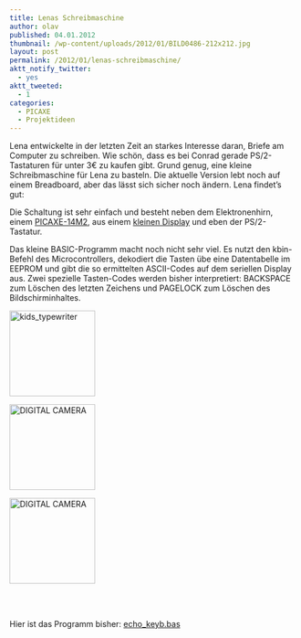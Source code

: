 ```yaml
---
title: Lenas Schreibmaschine
author: olav
published: 04.01.2012
thumbnail: /wp-content/uploads/2012/01/BILD0486-212x212.jpg
layout: post
permalink: /2012/01/lenas-schreibmaschine/
aktt_notify_twitter:
  - yes
aktt_tweeted:
  - 1
categories:
  - PICAXE
  - Projektideen
---
```

Lena entwickelte in der letzten Zeit an starkes Interesse daran, Briefe am Computer zu schreiben. Wie schön, dass es bei Conrad gerade PS/2-Tastaturen für unter 3€ zu kaufen gibt. Grund genug, eine kleine Schreibmaschine für Lena zu basteln. Die aktuelle Version lebt noch auf einem Breadboard, aber das lässt sich sicher noch ändern. Lena findet&#8217;s gut:



Die Schaltung ist sehr einfach und besteht neben dem Elektronenhirn, einem [PICAXE-14M2][1], aus einem [kleinen Display][2] und eben der PS/2-Tastatur.

Das kleine BASIC-Programm macht noch nicht sehr viel. Es nutzt den kbin-Befehl des Microcontrollers, dekodiert die Tasten übe eine Datentabelle im EEPROM und gibt die so ermittelten ASCII-Codes auf dem seriellen Display aus. Zwei spezielle Tasten-Codes werden bisher interpretiert: BACKSPACE zum Löschen des letzten Zeichens und PAGELOCK zum Löschen des Bildschirminhaltes.

<!-- see gallery_shortcode() in wp-includes/media.php -->

<div id='gallery-15' class='gallery galleryid-684 gallery-columns-3 gallery-size-thumbnail'>
  <dl class='gallery-item'>
    <dt class='gallery-icon'>
      <a href='http://wp-tinkerthon.vm.lst.pm/wp-content/uploads/2012/01/kids_typewriter-e1325702193243.jpg' rel="lightbox[684]" title="Lenas Schreibmaschine"><img width="150" height="150" src="http://wp-tinkerthon.vm.lst.pm/wp-content/uploads/2012/01/kids_typewriter-150x150.jpg" class="attachment-thumbnail" alt="kids_typewriter" /></a>
    </dt>
  </dl>

  <dl class='gallery-item'>
    <dt class='gallery-icon'>
      <a href='http://wp-tinkerthon.vm.lst.pm/wp-content/uploads/2012/01/BILD0486-e1325700960283.jpg' rel="lightbox[684]" title="Lenas Schreibmaschine"><img width="150" height="150" src="http://wp-tinkerthon.vm.lst.pm/wp-content/uploads/2012/01/BILD0486-150x150.jpg" class="attachment-thumbnail" alt="DIGITAL CAMERA" /></a>
    </dt>
  </dl>

  <dl class='gallery-item'>
    <dt class='gallery-icon'>
      <a href='http://wp-tinkerthon.vm.lst.pm/wp-content/uploads/2012/01/BILD0485-e1325700939981.jpg' rel="lightbox[684]" title="Lenas Schreibmaschine"><img width="150" height="150" src="http://wp-tinkerthon.vm.lst.pm/wp-content/uploads/2012/01/BILD0485-150x150.jpg" class="attachment-thumbnail" alt="DIGITAL CAMERA" /></a>
    </dt>
  </dl>

  <br style="clear: both" /> <br style='clear: both;' />
</div>

Hier ist das Programm bisher: [echo_keyb.bas][3]

 [1]: http://www.picaxe.com/Hardware/PICAXE-Chips/PICAXE-14M2-microcontroller/ "PICAXE-14M2 Microcontroller"
 [2]: http://www.4dsystems.com.au/prod.php?id=77 "µOLED-96-G1(SGC) von 4D Systems"
 [3]: http://tinkerthon.de/wp-content/uploads/2012/01/echo_keyb.bas_.txt
